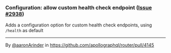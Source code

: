 ### Configuration: allow custom health check endpoint ([Issue #2938](https://github.com/apollographql/router/issues/2938))

Adds a configuration option for custom health check endpoints, using `/health` as default


<!-- start metadata -->
---

By [@aaronArinder](https://github.com/aaronArinder) in https://github.com/apollographql/router/pull/4145
